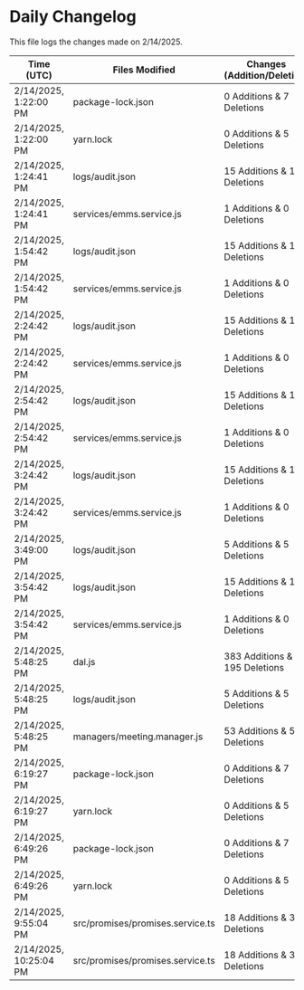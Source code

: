# Daily Changelog

This file logs the changes made on 2/14/2025.

| Time (UTC)             | Files Modified                    | Changes (Addition/Deletion) |
|------------------------|-----------------------------------|-----------------------------|
| 2/14/2025, 1:22:00 PM | package-lock.json | 0 Additions & 7 Deletions |
| 2/14/2025, 1:22:00 PM | yarn.lock | 0 Additions & 5 Deletions |
| 2/14/2025, 1:24:41 PM | logs/audit.json | 15 Additions & 15 Deletions|
| 2/14/2025, 1:24:41 PM | services/emms.service.js | 1 Additions & 0 Deletions|
| 2/14/2025, 1:54:42 PM | logs/audit.json | 15 Additions & 15 Deletions|
| 2/14/2025, 1:54:42 PM | services/emms.service.js | 1 Additions & 0 Deletions|
| 2/14/2025, 2:24:42 PM | logs/audit.json | 15 Additions & 15 Deletions|
| 2/14/2025, 2:24:42 PM | services/emms.service.js | 1 Additions & 0 Deletions|
| 2/14/2025, 2:54:42 PM | logs/audit.json | 15 Additions & 15 Deletions|
| 2/14/2025, 2:54:42 PM | services/emms.service.js | 1 Additions & 0 Deletions|
| 2/14/2025, 3:24:42 PM | logs/audit.json | 15 Additions & 15 Deletions|
| 2/14/2025, 3:24:42 PM | services/emms.service.js | 1 Additions & 0 Deletions|
| 2/14/2025, 3:49:00 PM | logs/audit.json | 5 Additions & 5 Deletions|
| 2/14/2025, 3:54:42 PM | logs/audit.json | 15 Additions & 15 Deletions|
| 2/14/2025, 3:54:42 PM | services/emms.service.js | 1 Additions & 0 Deletions|
| 2/14/2025, 5:48:25 PM | dal.js | 383 Additions & 195 Deletions|
| 2/14/2025, 5:48:25 PM | logs/audit.json | 5 Additions & 5 Deletions|
| 2/14/2025, 5:48:25 PM | managers/meeting.manager.js | 53 Additions & 52 Deletions|
| 2/14/2025, 6:19:27 PM | package-lock.json | 0 Additions & 7 Deletions|
| 2/14/2025, 6:19:27 PM | yarn.lock | 0 Additions & 5 Deletions|
| 2/14/2025, 6:49:26 PM | package-lock.json | 0 Additions & 7 Deletions|
| 2/14/2025, 6:49:26 PM | yarn.lock | 0 Additions & 5 Deletions|
| 2/14/2025, 9:55:04 PM | src/promises/promises.service.ts | 18 Additions & 3 Deletions|
| 2/14/2025, 10:25:04 PM | src/promises/promises.service.ts | 18 Additions & 3 Deletions|
